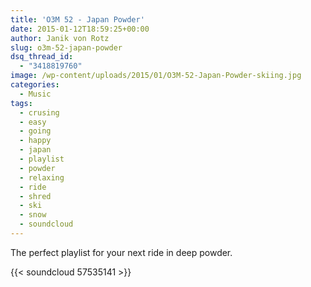 ```yaml
---
title: 'O3M 52 - Japan Powder'
date: 2015-01-12T18:59:25+00:00
author: Janik von Rotz
slug: o3m-52-japan-powder
dsq_thread_id:
  - "3418819760"
image: /wp-content/uploads/2015/01/O3M-52-Japan-Powder-skiing.jpg
categories:
  - Music
tags:
  - crusing
  - easy
  - going
  - happy
  - japan
  - playlist
  - powder
  - relaxing
  - ride
  - shred
  - ski
  - snow
  - soundcloud
---
```

The perfect playlist for your next ride in deep powder.

{{< soundcloud 57535141 >}}